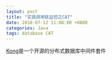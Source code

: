 ```yaml
---
layout: post
title: "实践调用链监控之CAT"
date: 2018-07-12 11:08:00 +0800
categories: Java
tags: database CAT
---
```


[Kong](https://konghq.com/)是一个开源的分布式数据库中间件套件